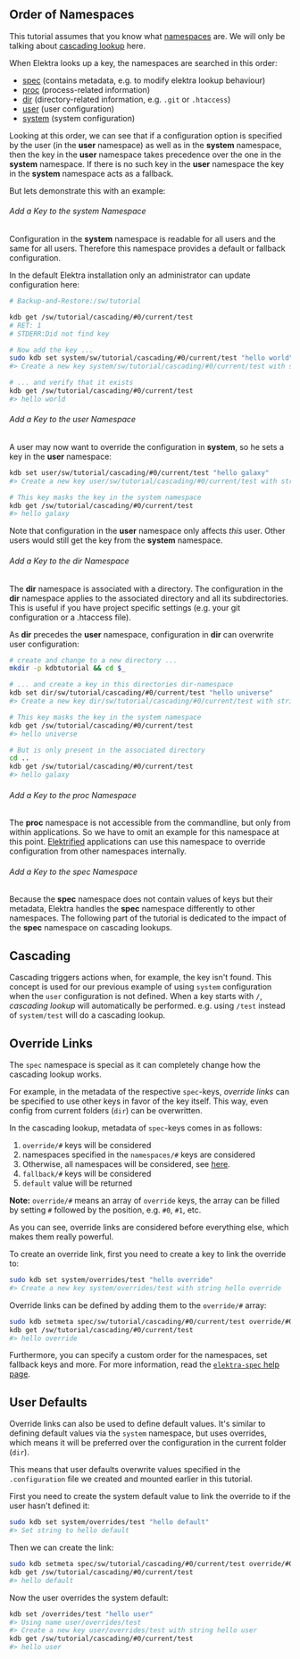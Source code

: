 ## Order of Namespaces

This tutorial assumes that you know what [namespaces](/doc/tutorials/namespaces.md) are. We will only be talking about [cascading lookup](/doc/help/elektra-cascading.md) here.

When Elektra looks up a key, the namespaces are searched in this order:

 * [spec](https://github.com/ElektraInitiative/libelektra/blob/master/doc/help/elektra-namespaces.md#spec) (contains metadata, e.g. to modify elektra lookup behaviour)
 * [proc](https://github.com/ElektraInitiative/libelektra/blob/master/doc/help/elektra-namespaces.md#proc) (process-related information)
 * [dir](https://github.com/ElektraInitiative/libelektra/blob/master/doc/help/elektra-namespaces.md#dir) (directory-related information, e.g. `.git` or `.htaccess`)
 * [user](https://github.com/ElektraInitiative/libelektra/blob/master/doc/help/elektra-namespaces.md#user) (user configuration)
 * [system](https://github.com/ElektraInitiative/libelektra/blob/master/doc/help/elektra-namespaces.md#system) (system configuration)

Looking at this order, we can see that if a configuration option is specified by the user (in the **user** namespace) as well as in the **system** namespace, then the key in the **user** namespace takes precedence over the one in the **system** namespace. If there is no such key in the **user** namespace the key in the **system** namespace acts as a fallback.

But lets demonstrate this with an example:

###### Add a Key to the system Namespace

Configuration in the **system** namespace is readable for all users and the same for all users. Therefore this namespace provides a default or fallback configuration.

In the default Elektra installation only an administrator can update configuration here:

```sh
# Backup-and-Restore:/sw/tutorial

kdb get /sw/tutorial/cascading/#0/current/test
# RET: 1
# STDERR:Did not find key

# Now add the key ...
sudo kdb set system/sw/tutorial/cascading/#0/current/test "hello world"
#> Create a new key system/sw/tutorial/cascading/#0/current/test with string hello world

# ... and verify that it exists
kdb get /sw/tutorial/cascading/#0/current/test
#> hello world
```

###### Add a Key to the user Namespace

A user may now want to override the configuration in **system**, so he sets a key in the **user** namespace:

```sh
kdb set user/sw/tutorial/cascading/#0/current/test "hello galaxy"
#> Create a new key user/sw/tutorial/cascading/#0/current/test with string hello galaxy

# This key masks the key in the system namespace
kdb get /sw/tutorial/cascading/#0/current/test
#> hello galaxy
```

Note that configuration in the **user** namespace only affects _this_ user. Other users would still get the key from the **system** namespace.

###### Add a Key to the dir Namespace

The **dir** namespace is associated with a directory. The configuration in the **dir** namespace applies to the associated directory and all its subdirectories.
This is useful if you have project specific settings (e.g. your git configuration or a .htaccess file).

As **dir** precedes the **user** namespace, configuration in **dir** can overwrite user configuration:

```sh
# create and change to a new directory ...
mkdir -p kdbtutorial && cd $_

# ... and create a key in this directories dir-namespace
kdb set dir/sw/tutorial/cascading/#0/current/test "hello universe"
#> Create a new key dir/sw/tutorial/cascading/#0/current/test with string hello universe

# This key masks the key in the system namespace
kdb get /sw/tutorial/cascading/#0/current/test
#> hello universe

# But is only present in the associated directory
cd ..
kdb get /sw/tutorial/cascading/#0/current/test
#> hello galaxy
```

###### Add a Key to the proc Namespace

The **proc** namespace is not accessible from the commandline, but only from within applications. So we have to omit an example for this namespace at this point.
[Elektrified](/doc/help/elektra-glossary.md) applications can use this namespace to override configuration from other namespaces internally.

###### Add a Key to the spec Namespace

Because the **spec** namespace does not contain values of keys but their metadata, Elektra handles the **spec** namespace differently to other namespaces. The following part of the tutorial is dedicated to the impact of the **spec** namespace on cascading lookups.

## Cascading

Cascading triggers actions when, for example, the key isn't found.
This concept is used for our previous example of using `system` configuration
when the `user` configuration is not defined. When a key starts with `/`,
*cascading lookup* will automatically be performed. e.g. using `/test` instead
of `system/test` will do a cascading lookup.


## Override Links

The `spec` namespace is special as it can completely change how the cascading
lookup works.

For example, in the metadata of the respective `spec`-keys, *override links*
can be specified to use other keys in favor of the key itself. This way, even
config from current folders (`dir`) can be overwritten.

In the cascading lookup, metadata of `spec`-keys comes in as follows:

 1. `override/#` keys will be considered
 2. namespaces specified in the `namespaces/#` keys are considered
 3. Otherwise, all namespaces will be considered, see [here](/doc/help/elektra-namespaces.md).
 4. `fallback/#` keys will be considered
 5. `default` value will be returned

**Note:** `override/#` means an array of `override` keys, the array can be filled by
          setting `#` followed by the position, e.g. `#0`, `#1`, etc.

As you can see, override links are considered before everything else, which
makes them really powerful.

To create an override link, first you need to create a key to link the override
to:

```sh
sudo kdb set system/overrides/test "hello override"
#> Create a new key system/overrides/test with string hello override
```

Override links can be defined by adding them to the `override/#` array:

```sh
sudo kdb setmeta spec/sw/tutorial/cascading/#0/current/test override/#0 /overrides/test
kdb get /sw/tutorial/cascading/#0/current/test
#> hello override
```

Furthermore, you can specify a custom order for the namespaces, set fallback
keys and more. For more information, read the [`elektra-spec` help page](/doc/help/elektra-spec.md).


## User Defaults

Override links can also be used to define default values. It's similar to
defining default values via the `system` namespace, but uses overrides, which
means it will be preferred over the configuration in the current folder (`dir`).

This means that user defaults overwrite values specified in the `.configuration`
file we created and mounted earlier in this tutorial.

First you need to create the system default value to link the override to if the
user hasn't defined it:

```sh
sudo kdb set system/overrides/test "hello default"
#> Set string to hello default
```

Then we can create the link:

```sh
sudo kdb setmeta spec/sw/tutorial/cascading/#0/current/test override/#0 /overrides/test
kdb get /sw/tutorial/cascading/#0/current/test
#> hello default
```

Now the user overrides the system default:

```sh
kdb set /overrides/test "hello user"
#> Using name user/overrides/test
#> Create a new key user/overrides/test with string hello user
kdb get /sw/tutorial/cascading/#0/current/test
#> hello user
```
